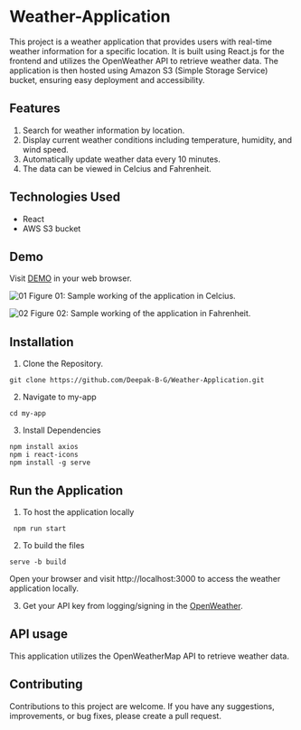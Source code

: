# Weather-Application

This project is a weather application that provides users with real-time weather information for a specific location. It is built using React.js for the frontend and utilizes the OpenWeather API to retrieve weather data. The application is then hosted using Amazon S3 (Simple Storage Service) bucket, ensuring easy deployment and accessibility.

 ## Features
1. Search for weather information by location.
2. Display current weather conditions including temperature, humidity, and wind speed.
3. Automatically update weather data every 10 minutes.
4. The data can be viewed in Celcius and Fahrenheit.

## Technologies Used
* React
* AWS S3 bucket

## Demo 

Visit [DEMO](http://simple-weather-application.s3-website.ap-south-1.amazonaws.com/) in your web browser.



![01](https://github.com/Deepak-B-G/Weather-Application/assets/97933847/4757fca4-bbe5-4a1c-8e74-a18edd503e32)
Figure 01: Sample working of the application in Celcius.

![02](https://github.com/Deepak-B-G/Weather-Application/assets/97933847/4d7f683f-4f51-41dc-b31e-135e26c3014c)
Figure 02: Sample working of the application in Fahrenheit.

## Installation

1. Clone the Repository.
```
git clone https://github.com/Deepak-B-G/Weather-Application.git
```
2. Navigate to my-app
```
cd my-app
```
3. Install Dependencies
```
npm install axios
npm i react-icons
npm install -g serve
```
## Run the Application

1. To host the application locally
```
 npm run start
   ```
2.  To build the files
```
serve -b build
```
Open your browser and visit http://localhost:3000 to access the weather application locally.

3. Get your API key from logging/signing  in the [OpenWeather](https://openweathermap.org/).

## API usage

This application utilizes the OpenWeatherMap API to retrieve weather data. 

## Contributing
Contributions to this project are welcome. If you have any suggestions, improvements, or bug fixes, please create a pull request.




   
